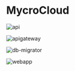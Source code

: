 # MycroCloud

![api](https://github.com/mycrocloud/mycrocloud/actions/workflows/api.yml/badge.svg)

![apigateway](https://github.com/mycrocloud/mycrocloud/actions/workflows/apigateway.yml/badge.svg)

![db-migrator](https://github.com/mycrocloud/mycrocloud/actions/workflows/db-migrator.yml/badge.svg)

![webapp](https://github.com/mycrocloud/mycrocloud/actions/workflows/webapp.yml/badge.svg)
